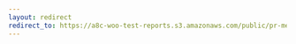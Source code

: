 ```yaml
---
layout: redirect
redirect_to: https://a8c-woo-test-reports.s3.amazonaws.com/public/pr-merge/38610/e2e/index.html
---
```

